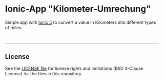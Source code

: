 # Ionic-App "Kilometer-Umrechung" #

Simple app with [Ionic 5](https://ionicframework.com) to convert a value in Kilometers into different types of miles.

<br>

----
## License ##

See the [LICENSE file](LICENSE.md) for license rights and limitations (BSD 3-Clause License)
for the files in this repository.
